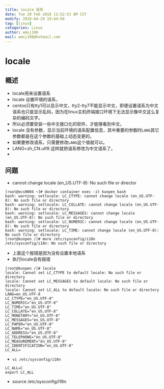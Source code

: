 ```yaml
---
title: locale 语系
date: Tue 20 Feb 2018 11:52:53 AM CST
modify: 2020-04-29 19:44:58 
tag: [linux]
categories: Linux
author: wmsj100
mail: wmsj100@hotmail.com
---
```


# locale

## 概述

- locale用来设置语系
- locale 设置环境的语系，
- centos只有tty1可以显示中文，tty2-tty7不能显示中文，即便设置语系为中文语系也只是显示乱码，因为在linux主机终端接口环境下无法显示像中文这么复杂的编码文字。
- 所以必须要安装一些中文接口化的软件，才能够看到中文。
- locale 没有参数，显示当前环境的语系配置信息，其中重要的参数时`LANG`其它参数都是在这个参数的基础上动态变更的。
- 如果要修改语系，只需要修改`LANG`这个值就可以。
- LANG=zh_CN.utf8 这样就把语系修改为中文语系了。
- 

## 问题

- cannot change locale (en_US.UTF-8): No such file or director
```
[root@ecs0004 ~]# docker container exec -it kunpen bash
bash: warning: setlocale: LC_CTYPE: cannot change locale (en_US.UTF-8): No such file or directory
bash: warning: setlocale: LC_COLLATE: cannot change locale (en_US.UTF-8): No such file or directory
bash: warning: setlocale: LC_MESSAGES: cannot change locale (en_US.UTF-8): No such file or directory
bash: warning: setlocale: LC_NUMERIC: cannot change locale (en_US.UTF-8): No such file or directory
bash: warning: setlocale: LC_TIME: cannot change locale (en_US.UTF-8): No such file or directory
[root@kunpen /]# more /etc/sysconfig/i18n
/etc/sysconfig/i18n: No such file or directory
```
- 上面这个报错是因为没有设置本地语系
- 执行locale会有报错
```
[root@kunpen /]# locale
locale: Cannot set LC_CTYPE to default locale: No such file or directory
locale: Cannot set LC_MESSAGES to default locale: No such file or directory
locale: Cannot set LC_ALL to default locale: No such file or directory
LANG=en_US.UTF-8
LC_CTYPE="en_US.UTF-8"
LC_NUMERIC="en_US.UTF-8"
LC_TIME="en_US.UTF-8"
LC_COLLATE="en_US.UTF-8"
LC_MONETARY="en_US.UTF-8"
LC_MESSAGES="en_US.UTF-8"
LC_PAPER="en_US.UTF-8"
LC_NAME="en_US.UTF-8"
LC_ADDRESS="en_US.UTF-8"
LC_TELEPHONE="en_US.UTF-8"
LC_MEASUREMENT="en_US.UTF-8"
LC_IDENTIFICATION="en_US.UTF-8"
LC_ALL=
```
- `vi /etc/sysconfig/i18n`
``` 
LC_ALL=C
export LC_ALL
```
- source /etc/sysconfig/i18n
